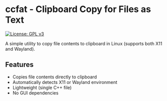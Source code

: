 
# ccfat - Clipboard Copy for Files as Text

[![License: GPL v3](https://img.shields.io/badge/License-GPLv3-blue.svg)](https://www.gnu.org/licenses/gpl-3.0)

A simple utility to copy file contents to clipboard in Linux (supports both X11 and Wayland).

## Features

- Copies file contents directly to clipboard
- Automatically detects X11 or Wayland environment
- Lightweight (single C++ file)
- No GUI dependencies

